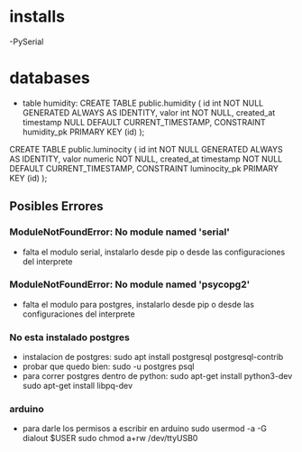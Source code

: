 # installs
-PySerial

# databases
- table humidity:
CREATE TABLE public.humidity (
    id int NOT NULL GENERATED ALWAYS AS IDENTITY,
    valor int NOT NULL,
    created_at timestamp NULL DEFAULT CURRENT_TIMESTAMP,
    CONSTRAINT humidity_pk PRIMARY KEY (id)
);

CREATE TABLE public.luminocity (
	id int NOT NULL GENERATED ALWAYS AS IDENTITY,
	valor numeric NOT NULL,
	created_at timestamp NOT NULL DEFAULT CURRENT_TIMESTAMP,
	CONSTRAINT luminocity_pk PRIMARY KEY (id)
);
## Posibles Errores
### ModuleNotFoundError: No module named 'serial'
- falta el modulo serial, instalarlo desde pip o desde las configuraciones del 
interprete

### ModuleNotFoundError: No module named 'psycopg2'
- falta el modulo para postgres, instalarlo desde pip o desde las configuraciones del 
interprete

### No esta instalado postgres
- instalacion de postgres:
sudo apt install postgresql postgresql-contrib
- probar que quedo bien:
sudo -u postgres psql
- para correr postgres dentro de python:
sudo apt-get install python3-dev 
sudo apt-get install libpq-dev

### arduino 
- para darle los permisos a escribir en arduino
sudo usermod -a -G dialout $USER
sudo chmod a+rw /dev/ttyUSB0


